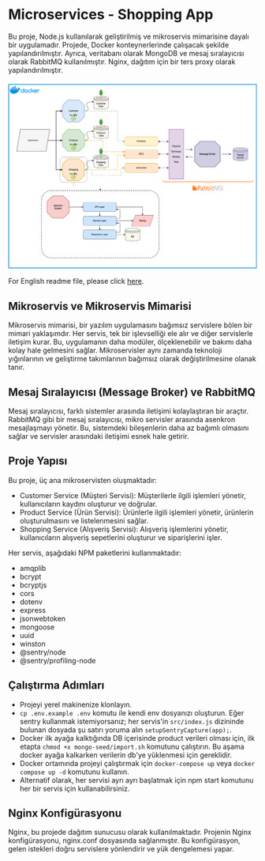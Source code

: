 # Microservices - Shopping App

Bu proje, Node.js kullanılarak geliştirilmiş ve mikroservis mimarisine dayalı bir uygulamadır. Projede, Docker konteynerlerinde çalışacak şekilde yapılandırılmıştır.
Ayrıca, veritabanı olarak MongoDB ve mesaj sıralayıcısı olarak RabbitMQ kullanılmıştır. Nginx, dağıtım için bir ters proxy olarak yapılandırılmıştır.

![](./structure.png)

For English readme file, please click [here](./EN_README.md).

## Mikroservis ve Mikroservis Mimarisi

Mikroservis mimarisi, bir yazılım uygulamasını bağımsız servislere bölen bir mimari yaklaşımdır. Her servis, tek bir işlevselliği ele alır ve diğer servislerle iletişim kurar. 
Bu, uygulamanın daha modüler, ölçeklenebilir ve bakımı daha kolay hale gelmesini sağlar. Mikroservisler aynı zamanda teknoloji yığınlarının ve geliştirme takımlarının bağımsız olarak değiştirilmesine olanak tanır.

## Mesaj Sıralayıcısı (Message Broker) ve RabbitMQ

Mesaj sıralayıcısı, farklı sistemler arasında iletişimi kolaylaştıran bir araçtır. RabbitMQ gibi bir mesaj sıralayıcısı, mikro servisler arasında asenkron mesajlaşmayı yönetir. 
Bu, sistemdeki bileşenlerin daha az bağımlı olmasını sağlar ve servisler arasındaki iletişimi esnek hale getirir.

## Proje Yapısı

Bu proje, üç ana mikroservisten oluşmaktadır:

- Customer Service (Müşteri Servisi): Müşterilerle ilgili işlemleri yönetir, kullanıcıların kaydını oluşturur ve doğrular.
- Product Service (Ürün Servisi): Ürünlerle ilgili işlemleri yönetir, ürünlerin oluşturulmasını ve listelenmesini sağlar.
- Shopping Service (Alışveriş Servisi): Alışveriş işlemlerini yönetir, kullanıcıların alışveriş sepetlerini oluşturur ve siparişlerini işler.

Her servis, aşağıdaki NPM paketlerini kullanmaktadır:

- amqplib
- bcrypt
- bcryptjs
- cors
- dotenv
- express
- jsonwebtoken
- mongoose
- uuid
- winston
- @sentry/node
- @sentry/profiling-node

## Çalıştırma Adımları

- Projeyi yerel makinenize klonlayın.
- `cp .env.example .env` komutu ile kendi env dosyanızı oluşturun. Eğer sentry kullanmak istemiyorsanız; her servis'in `src/index.js` dizininde bulunan dosyada şu satırı yoruma alın `setupSentryCapture(app);`.
- Docker ilk ayağa kalktığında DB içerisinde product verileri olması için, ilk etapta `chmod +x mongo-seed/import.sh` komutunu çalıştırın. Bu aşama docker ayağa kalkarken verilerin db'ye yüklenmesi için gereklidir.
- Docker ortamında projeyi çalıştırmak için `docker-compose up` veya `docker compose up -d` komutunu kullanın.
- Alternatif olarak, her servisi ayrı ayrı başlatmak için npm start komutunu her bir servis için kullanabilirsiniz.

## Nginx Konfigürasyonu

Nginx, bu projede dağıtım sunucusu olarak kullanılmaktadır. Projenin Nginx konfigürasyonu, nginx.conf dosyasında sağlanmıştır. Bu konfigürasyon, gelen istekleri doğru servislere yönlendirir ve yük dengelemesi yapar.


